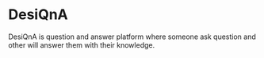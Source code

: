 # DesiQnA
DesiQnA is question and answer platform where someone ask question and other will answer them with their knowledge.
